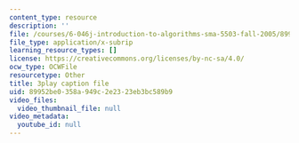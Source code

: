 ```yaml
---
content_type: resource
description: ''
file: /courses/6-046j-introduction-to-algorithms-sma-5503-fall-2005/89952be0358a949c2e2323eb3bc589b9_Sygq1e0xWnM.srt
file_type: application/x-subrip
learning_resource_types: []
license: https://creativecommons.org/licenses/by-nc-sa/4.0/
ocw_type: OCWFile
resourcetype: Other
title: 3play caption file
uid: 89952be0-358a-949c-2e23-23eb3bc589b9
video_files:
  video_thumbnail_file: null
video_metadata:
  youtube_id: null
---
```

